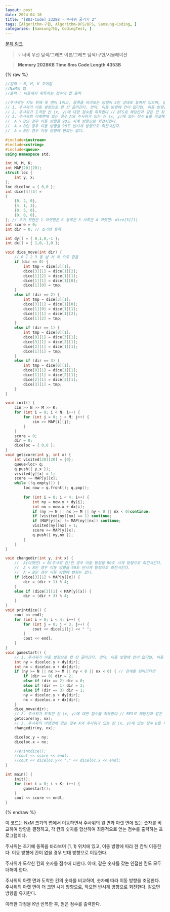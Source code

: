 ```yaml
---
layout: post
date: 2024-04-10
title: "[BOJ-Code] 23288 - 주사위 굴리기 2"
tags: [Algorithm-구현, Algorithm-DFS/BFS, Samsung-Coding, ]
categories: [Samsung기출, CodingTest, ]
---
```


[문제 링크](https://www.acmicpc.net/problem/23288)


> 💡 너비 우선 탐색/그래프 이론/그래프 탐색/구현/시뮬레이션


> **Memory   2028KB                                   Time   8ms                               Code Length   4353B**



{% raw %}
```c++
//입력 : N, M, K 주어짐
//NxM의 맵
//출력 : 이동에서 획득하는 점수의 합 출력

//주사위는 지도 위에 윗 면이 1이고, 동쪽을 바라보는 방향이 3인 상태로 놓여져 있으며, 놓여져 있는 곳의 좌표는(1, 1) 이다.지도의 각 칸에도 정수가 하나씩 있다.가장 처음에 주사위의 이동 방향은 동쪽
// 1. 주사위가 이동 방향으로 한 칸 굴러간다. 만약, 이동 방향에 칸이 없다면, 이동 방향을 반대로 한 다음 한 칸 굴러간다
// 2. 주사위가 도착한 칸 (x, y)에 대한 점수를 획득한다 // BFS로 해당칸과 같은 칸 찾고 다 더함.
// 3. 주사위의 아랫면에 있는 정수 A와 주사위가 있는 칸 (x, y)에 있는 정수 B를 비교해 이동 방향을 결정한다
//	A > B인 경우 이동 방향을 90도 시계 방향으로 회전시킨다.
//	A < B인 경우 이동 방향을 90도 반시계 방향으로 회전시킨다.
//	A = B인 경우 이동 방향에 변화는 없다.

#include<iostream>
#include<cstring>
#include<queue>
using namespace std;

int N, M, K;
int MAP[20][20];
struct loc {
	int y, x;
};
loc diceloc = { 0,0 };
int dice[4][3] =
{
	{0, 2, 0},
	{4, 1, 3},
	{0, 5, 0},
	{0, 6, 0},
}; // 초기 윗면은 1 아랫면은 6 동쪽은 3 서쪽은 4 아랫면: dice[3][1]
int score = 0;
int dir = 0; // 초기엔 동쪽

int dy[] = { 0,1,0,-1 };
int dx[] = { 1,0,-1,0 };

void dice_move(int dir) {
	// 0 1 2 3 동 남 서 북 으로 잡음
	if (dir == 0) {
		int tmp = dice[3][1];
		dice[3][1] = dice[1][2];
		dice[1][2] = dice[1][1];
		dice[1][1] = dice[1][0];
		dice[1][0] = tmp;
	}
	else if (dir == 2) {
		int tmp = dice[3][1];
		dice[3][1] = dice[1][0];
		dice[1][0] = dice[1][1];
		dice[1][1] = dice[1][2];
		dice[1][2] = tmp;
	}
	else if (dir == 1) {
		int tmp = dice[0][1];
		dice[0][1] = dice[3][1];
		dice[3][1] = dice[2][1];
		dice[2][1] = dice[1][1];
		dice[1][1] = tmp;
	}
	else if (dir == 3) {
		int tmp = dice[0][1];
		dice[0][1] = dice[1][1];
		dice[1][1] = dice[2][1];
		dice[2][1] = dice[3][1];
		dice[3][1] = tmp;
	}
}

void init() {
	cin >> N >> M >> K;
	for (int i = 0; i < N; i++) {
		for (int j = 0; j < M; j++) {
			cin >> MAP[i][j];
		}
	}
	score = 0;
	dir = 0;
	diceloc = { 0,0 };
}
void getscore(int y, int x) {
	int visited[20][20] = {0};
	queue<loc> q;
	q.push({ y,x });
	visited[y][x] = 1;
	score += MAP[y][x];
	while (!q.empty()) {
		loc now = q.front(); q.pop();
		
		for (int i = 0; i < 4; i++) {
			int ny = now.y + dy[i];
			int nx = now.x + dx[i];
			if (ny >= N || nx >= M || ny < 0 || nx < 0)continue;
			if (visited[ny][nx] == 1) continue;
			if (MAP[y][x] != MAP[ny][nx]) continue;
			visited[ny][nx] = 1;
			score += MAP[y][x];
			q.push({ ny,nx });
		}
	}
}

void changedir(int y, int x) {
	//	A(아랫면) > B(주사위 칸)인 경우 이동 방향을 90도 시계 방향으로 회전시킨다.
	//	A < B인 경우 이동 방향을 90도 반시계 방향으로 회전시킨다.
	//	A = B인 경우 이동 방향에 변화는 없다.
	if (dice[3][1] > MAP[y][x]) {
		dir = (dir + 1) % 4;
	}
	else if (dice[3][1] < MAP[y][x]) {
		dir = (dir + 3) % 4;
	}
}
void printdice() {
	cout << endl;
	for (int i = 0; i < 4; i++) {
		for (int j = 0; j < 3; j++) {
			cout << dice[i][j] << " ";
		}
		cout << endl;
	}
}
void gamestart() {
	// 1. 주사위가 이동 방향으로 한 칸 굴러간다. 만약, 이동 방향에 칸이 없다면, 이동 방향을 반대로 한 다음 한 칸 굴러간다
	int ny = diceloc.y + dy[dir];
	int nx = diceloc.x + dx[dir];
	if (ny >= N || nx >= M || ny < 0 || nx < 0) { // 경계를 넘어간다면
		if (dir == 0) dir = 2;
		else if (dir == 2) dir = 0;
		else if (dir == 1) dir = 3;
		else if (dir == 3) dir = 1;
		ny = diceloc.y + dy[dir];
		nx = diceloc.x + dx[dir];
	}
	dice_move(dir);
	// 2. 주사위가 도착한 칸 (x, y)에 대한 점수를 획득한다 // BFS로 해당칸과 같은 칸 찾고 다 더함.
	getscore(ny, nx);
	// 3. 주사위의 아랫면에 있는 정수 A와 주사위가 있는 칸 (x, y)에 있는 정수 B를 비교해 이동 방향을 결정한다
	changedir(ny, nx);

	diceloc.y = ny;
	diceloc.x = nx;

	//printdice();
	//cout << score << endl;
	//cout << diceloc.y<< "," << diceloc.x << endl;
}

int main() {
	init();
	for (int i = 0; i < K; i++) {
		gamestart();
	}
	cout << score << endl;
}
```
{% endraw %}



이 코드는 NxM 크기의 맵에서 이동하면서 주사위의 윗 면과 아랫 면에 있는 숫자를 비교하여 방향을 결정하고, 각 칸의 숫자를 합산하여 최종적으로 얻는 점수를 출력하는 프로그램이다.

주사위는 초기에 동쪽을 바라보며 (1, 1) 위치에 있고, 이동 방향에 따라 한 칸씩 이동한다. 이동 방향에 칸이 없을 경우 반대 방향으로 이동한다.

주사위가 도착한 칸의 숫자를 점수에 더한다. 이때, 같은 숫자를 갖는 인접한 칸도 모두 더해야 한다.

주사위의 아랫 면과 도착한 칸의 숫자를 비교하여, 숫자에 따라 이동 방향을 조정한다. 주사위의 아랫 면이 더 크면 시계 방향으로, 작으면 반시계 방향으로 회전한다. 같으면 방향을 유지한다.

이러한 과정을 K번 반복한 후, 얻은 점수를 출력한다.

